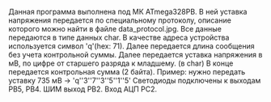 Данная программа выполнена под МК ATmega328PB. В ней уставка напряжения передается по специальному протоколу, описание которого можно найти в файле data_protocol.jpg. 
Все данные передаются в типе данных char.
В качестве адреса устройства используется символ 'q'(hex: 71).
Далее передается длина сообщения без учета контрольной суммы.
Далее передается уставка напряжения в мВ, по цифре от старшего разряда к младшему. (в char)
В конце передается контрольная сумма (2 байта).
Пример: нужно передать уставку 735 мВ -> 'q''3''7''3''5''1''5'
Светодиоды подключены к выходам PB5, PB4.
ШИМ выход PB2.
Вход АЦП PC2.
